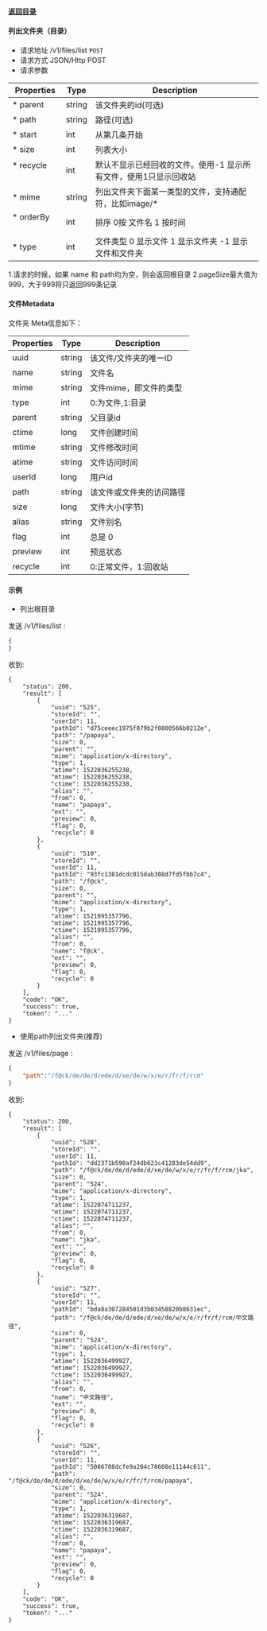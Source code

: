 #### [返回目录](../../)

#### 列出文件夹（目录）

* 请求地址 /v1/files/list ```POST```
* 请求方式 JSON/Http POST
* 请求参数

| Properties     |  Type  | Description                                          |
|----------------|--------|------------------------------------------------------|
| * parent       | string | 该文件夹的id(可选)                                    |
| * path         | string | 路径(可选)                                            |
| * start        | int    | 从第几条开始                                     |
| * size     | int    | 列表大小                    |
| * recycle      | int    | 默认不显示已经回收的文件。使用-1 显示所有文件，使用1只显示回收站|
| * mime         | string | 列出文件夹下面某一类型的文件，支持通配符，比如image/* |
| * orderBy      | int    | 排序 0按 文件名 1 按时间 |
| * type         | int    | 文件类型 0 显示文件 1 显示文件夹 -1 显示文件和文件夹 |

1.请求的时候，如果 name 和 path均为空，则会返回根目录
2.pageSize最大值为999，大于999将只返回999条记录


#### 文件Metadata
文件夹 Meta信息如下：

| Properties     |  Type  | Description                         |
|----------------|--------|-------------------------------------|
| uuid           | string | 该文件/文件夹的唯一ID               |
| name           | string | 文件名                       |
| mime           | string | 文件mime，即文件的类型                  |
| type           | int    | 0:为文件,1:目录         |
| parent         | string | 父目录id |
| ctime          | long   | 文件创建时间                    |
| mtime          | string | 文件修改时间                    |
| atime          | string | 文件访问时间                    |
| userId         | long   | 用户id             |
| path           | string | 该文件或文件夹的访问路径  |
| size           | long   | 文件大小(字节)                           |
| alias          | string | 文件别名                          |
| flag           | int    | 总是 0                            |
| preview        | int    | 预览状态                |
| recycle        | int    | 0:正常文件，1:回收站       |

#### 示例

* 列出根目录

发送 /v1/files/list :
```json
{
}
```
收到:
```
{
    "status": 200,
    "result": [
        {
            "uuid": "525",
            "storeId": "",
            "userId": 11,
            "pathId": "d75ceeec1975f079b2f0800566b0212e",
            "path": "/papaya",
            "size": 0,
            "parent": "",
            "mime": "application/x-directory",
            "type": 1,
            "atime": 1522036255238,
            "mtime": 1522036255238,
            "ctime": 1522036255238,
            "alias": "",
            "from": 0,
            "name": "papaya",
            "ext": "",
            "preview": 0,
            "flag": 0,
            "recycle": 0
        },
        {
            "uuid": "510",
            "storeId": "",
            "userId": 11,
            "pathId": "93fc1381dcdc015dab308d7fd5fbb7c4",
            "path": "/f@ck",
            "size": 0,
            "parent": "",
            "mime": "application/x-directory",
            "type": 1,
            "atime": 1521995357796,
            "mtime": 1521995357796,
            "ctime": 1521995357796,
            "alias": "",
            "from": 0,
            "name": "f@ck",
            "ext": "",
            "preview": 0,
            "flag": 0,
            "recycle": 0
        }
    ],
    "code": "OK",
    "success": true,
    "token": "..."
}
```


* 使用path列出文件夹(推荐)

发送 /v1/files/page :
```json
{
	"path":"/f@ck/de/de/d/ede/d/xe/de/w/x/e/r/fr/f/rcm"
}
```
收到:
```
{
    "status": 200,
    "result": [
        {
            "uuid": "528",
            "storeId": "",
            "userId": 11,
            "pathId": "dd2371b598af24db623c41283de54dd9",
            "path": "/f@ck/de/de/d/ede/d/xe/de/w/x/e/r/fr/f/rcm/jka",
            "size": 0,
            "parent": "524",
            "mime": "application/x-directory",
            "type": 1,
            "atime": 1522074711237,
            "mtime": 1522074711237,
            "ctime": 1522074711237,
            "alias": "",
            "from": 0,
            "name": "jka",
            "ext": "",
            "preview": 0,
            "flag": 0,
            "recycle": 0
        },
        {
            "uuid": "527",
            "storeId": "",
            "userId": 11,
            "pathId": "bda8a307284501d3b03458820b8631ec",
            "path": "/f@ck/de/de/d/ede/d/xe/de/w/x/e/r/fr/f/rcm/中文路径",
            "size": 0,
            "parent": "524",
            "mime": "application/x-directory",
            "type": 1,
            "atime": 1522036499927,
            "mtime": 1522036499927,
            "ctime": 1522036499927,
            "alias": "",
            "from": 0,
            "name": "中文路径",
            "ext": "",
            "preview": 0,
            "flag": 0,
            "recycle": 0
        },
        {
            "uuid": "526",
            "storeId": "",
            "userId": 11,
            "pathId": "5086788dcfe9a204c78608e11144c611",
            "path": "/f@ck/de/de/d/ede/d/xe/de/w/x/e/r/fr/f/rcm/papaya",
            "size": 0,
            "parent": "524",
            "mime": "application/x-directory",
            "type": 1,
            "atime": 1522036319687,
            "mtime": 1522036319687,
            "ctime": 1522036319687,
            "alias": "",
            "from": 0,
            "name": "papaya",
            "ext": "",
            "preview": 0,
            "flag": 0,
            "recycle": 0
        }
    ],
    "code": "OK",
    "success": true,
    "token": "..."
}
```
